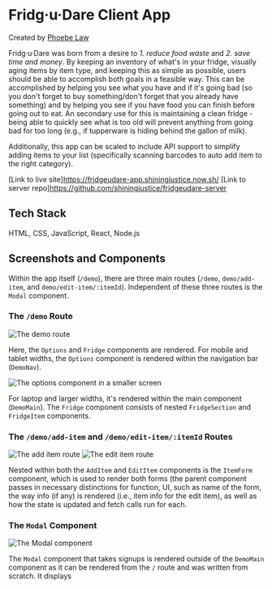 # Fridg·u·Dare Client App
Created by [Phoebe Law](http://shiningjustice.github.io/)

Fridg·u·Dare was born from a desire to *1. reduce food waste* and *2. save time and money*. By keeping an inventory of what's in your fridge, visually aging items by item type, and keeping this as simple as possible, users should be able to accomplish both goals in a feasible way. This can be accomplished by helping you see what you have and if it's going bad (so you don't forget to buy something/don't forget that you already have something) and by helping you see if you have food you can finish before going out to eat. An secondary use for this is maintaining a clean fridge - being able to quickly see what is too old will prevent anything from going bad for too long (e.g., if tupperware is hiding behind the gallon of milk). 

Additionally, this app can be scaled to include API support to simplify adding items to your list (specifically scanning barcodes to auto add item to the right category). 

[Link to live site]https://fridgeudare-app.shiningjustice.now.sh/
[Link to server repo]https://github.com/shiningjustice/fridgeudare-server

## Tech Stack
HTML, CSS, JavaScript, React, Node.js

## Screenshots and Components 
Within the app itself (`/demo`), there are three main routes (`/demo`, `demo/add-item`, and `demo/edit-item/:itemId`). Independent of these three routes is the `Modal` component.  

### The `/demo` Route

![The demo route](https://imgur.com/DYjab1W.png)

Here, the `Options` and `Fridge` components are rendered. For mobile and tablet widths, the `Options` component is rendered within the navigation bar (`DemoNav`). 

![The options component in a smaller screen](https://imgur.com/lfyHO5t.png)

For laptop and larger widths, it's rendered within the main component (`DemoMain`). The `Fridge` component consists of nested `FridgeSection` and `FridgeItem` components. 

### The `/demo/add-item` and  `/demo/edit-item/:itemId` Routes

![The add item route](https://imgur.com/2KKIIyk.png)
![The edit item route](https://imgur.com/6qQjsE8.png)

Nested within both the `AddItem` and `EditItem` components is the `ItemForm` component, which is used to render both forms (the parent component passes in necessary distinctions for function, UI, such as name of the form, the way info (if any) is rendered (i.e., item info for the edit item), as well as how the state is updated and fetch calls run for each. 

### The `Modal` Component

![The Modal component](https://imgur.com/s1Ekbsx.png)

The `Modal` component that takes signups is rendered outside of the `DemoMain` component as it can be rendered from the `/` route and was written from scratch. It displays  
